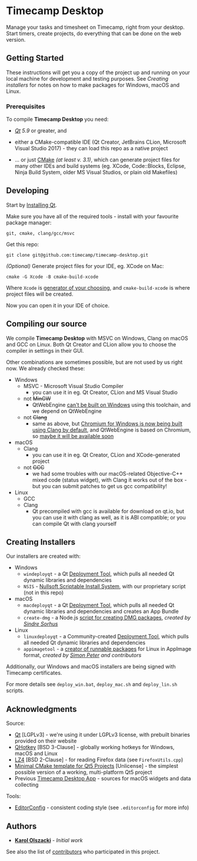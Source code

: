 # Timecamp Desktop

Manage your tasks and timesheet on Timecamp, right from your desktop.
Start timers, create projects, do everything that can be done on the web version.

## Getting Started

These instructions will get you a copy of the project up and running on your local machine for development and testing purposes. See *Creating installers* for notes on how to make packages for Windows, macOS and Linux.

### Prerequisites

To compile **Timecamp Desktop** you need:
* _[Qt](https://www.qt.io/) 5.9_ or greater, and


* either a CMake-compatible IDE (Qt Creator, JetBrains CLion, Microsoft Visual Studio 2017) - they can load this repo as a native project
* ... or just [CMake](https://cmake.org/) _(at least v. 3.1)_, which can generate project files for many other IDEs and build systems
(eg. XCode, Code::Blocks, Eclipse, Ninja Build System, older MS Visual Studios, or plain old Makefiles)

## Developing

Start by [Installing Qt](http://doc.qt.io/qt-5/gettingstarted.html).

Make sure you have all of the required tools - install with your favourite package manager:
```
git, cmake, clang/gcc/msvc
```

Get this repo:
```
git clone git@github.com:timecamp/timecamp-desktop.git
```

*(Optional)* Generate project files for your IDE, eg. XCode on Mac:
```
cmake -G Xcode -B cmake-build-xcode
```
Where `Xcode` is [generator of your choosing](https://cmake.org/cmake/help/v3.1/manual/cmake-generators.7.html), and `cmake-build-xcode` is where project files will be created.

Now you can open it in your IDE of choice.

## Compiling our source

We compile **Timecamp Desktop** with MSVC on Windows, Clang on macOS and GCC on Linux.
Both Qt Creator and CLion allow you to choose the compiler in settings in their GUI.

Other combinations are sometimes possible, but are not used by us right now.
We already checked these:
* Windows
    * MSVC - Microsoft Visual Studio Compiler
        * you can use it in eg. Qt Creator, CLion and MS Visual Studio
    * not <del>MinGW</del>
        * QtWebEngine [can't be built on Windows](https://doc.qt.io/qt-5.10/qtwebengine-platform-notes.html) using this toolchain, and we depend on QtWebEngine
    * not <del>Clang</del>
        * same as above, but [Chromium for Windows is now being built using Clang by default](https://groups.google.com/a/chromium.org/forum/#!topic/chromium-dev/Y3OEIKkdlu0),
        and QtWebEngine is based on Chromium, so [maybe it will be available soon](https://bugreports.qt.io/browse/QTBUG-66664?)    
* macOS
    * Clang
        * you can use it in eg. Qt Creator, CLion and XCode-generated project
    * not <del>GCC</del>
        * we had some troubles with our macOS-related Objective-C++ mixed code (status widget), with Clang it works out of the box - but you can submit patches to get us gcc compatibility!
* Linux
    * GCC
    * Clang
        * Qt precompiled with gcc is available for download on qt.io,
        but you can use it with clang as well, as it is ABI compatible;
        or you can compile Qt with clang yourself


## Creating Installers

Our installers are created with:
* Windows
    * `windeployqt` - a Qt [Deployment Tool](http://doc.qt.io/qt-5/windows-deployment.html), which pulls all needed Qt dynamic libraries and dependencies
    * `NSIS` - [Nullsoft Scriptable Install System](http://nsis.sourceforge.net/Main_Page), with our proprietary script (not in this repo)
* macOS
    * `macdeployqt` - a Qt [Deployment Tool](http://doc.qt.io/qt-5/osx-deployment.html), which pulls all needed Qt dynamic libraries and dependencies and creates an App Bundle
    * `create-dmg` - a Node.js [script for creating DMG packages](https://github.com/sindresorhus/create-dmg), _created by [Sindre Sorhus](https://github.com/sindresorhus)_
* Linux
    * `linuxdeployqt` - a Community-created [Deployment Tool](https://github.com/probonopd/linuxdeployqt), which pulls all needed Qt dynamic libraries and dependencies
    * `appimagetool` - a [creator of runnable packages](https://github.com/AppImage/AppImageKit) for Linux in AppImage format, _created by [Simon Peter](https://github.com/probonopd) and contributors_

Additionally, our Windows and macOS installers are being signed with Timecamp certificates.

For more details see `deploy_win.bat`, `deploy_mac.sh` and `deploy_lin.sh` scripts.

## Acknowledgments

Source:
* [Qt](https://www1.qt.io/) [LGPLv3] - we're using it under LGPLv3 license, with prebuilt binaries provided on their website
* [QHotkey](https://github.com/Skycoder42/QHotkey) [BSD 3-Clause] - globally working hotkeys for Windows, macOS and Linux
* [LZ4](http://lz4.github.io/lz4/) [BSD 2-Clause] - for reading Firefox data (see `FirefoxUtils.cpp`)
* [Minimal CMake template for Qt5 Projects](https://github.com/euler0/mini-cmake-qt) [Unlicense] - the simplest possible version of a working, multi-platform Qt5 project
* Previous [Timecamp Desktop App](https://github.com/timecamp/timecamp-v2-desktop-app) - sources for macOS widgets and data collecting

Tools:
* [EditorConfig](http://editorconfig.org/) - consistent coding style (see `.editorconfig` for more info)

## Authors

* **[Karol Olszacki](https://github.com/karololszak)** - *Initial work*

See also the list of [contributors](https://github.com/timecamp/timecamp-desktop/contributors) who participated in this project.

